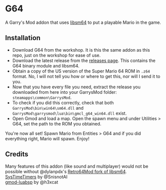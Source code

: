 # G64
A Garry's Mod addon that uses [libsm64](https://github.com/libsm64/libsm64/) to put a playable Mario in the game.

## Installation
- Download G64 from the workshop. It is this the same addon as this repo, just on the workshop for ease of use.
- Download the latest release from the [releases page](https://github.com/ckosmic/g64/releases/latest). This contains the G64 binary module and libsm64.
- Obtain a copy of the US version of the Super Mario 64 ROM in `.z64` format. No, I will not tell you how or where to get this, nor will I send it to you.
- Now that you have every file you need, extract the release you downloaded from here into your GarrysMod folder: `steamapps\common\GarrysMod`.
- To check if you did this correctly, check that both `GarrysMod\bin\win64\sm64.dll` and `GarrysMod\garrysmod\lua\bin\gmcl_g64_win64.dll` exist.
- Open Gmod and load a map. Open the spawn menu and under Utilities > G64, set the path to the ROM you obtained.

You're now all set! Spawn Mario from Entities > G64 and if you did everything right, Mario will spawn. Enjoy!

## Credits
Many features of this addon (like sound and multiplayer) would not be possible without @dylanpdx's [Retro64Mod fork of libsm64](https://github.com/Retro64Mod/libsm64-retro64/). \
[SysTimeTimers](https://github.com/SnisnotAl/SysTimeTimers) by @SnisnotAI \
[gmod-luabsp](https://github.com/h3xcat/gmod-luabsp/blob/master/luabsp.lua) by @h3xcat